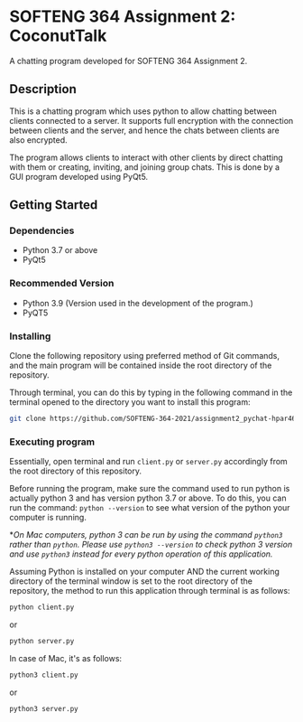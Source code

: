 # SOFTENG 364 Assignment 2: CoconutTalk

A chatting program developed for SOFTENG 364 Assignment 2.

## Description

This is a chatting program which uses python to allow chatting between clients connected to a server. It supports full
encryption with the connection between clients and the server, and hence the chats between clients are also encrypted. 

The program allows clients to interact with other clients by direct chatting with them or creating, inviting, and 
joining group chats. This is done by a GUI program developed using PyQt5. 

## Getting Started

### Dependencies

- Python 3.7 or above
- PyQt5

### Recommended Version
- Python 3.9 (Version used in the development of the program.)
- PyQT5

### Installing

Clone the following repository using preferred method of Git commands, and the main program will be contained inside 
the root directory of the repository. 

Through terminal, you can do this by typing in the following command in the terminal opened to the
directory you want to install this program:

```bash
git clone https://github.com/SOFTENG-364-2021/assignment2_pychat-hpar461.git
```

### Executing program

Essentially, open terminal and run `client.py` or `server.py` accordingly from the root directory of this repository.

Before running the program, make sure the command used to run python is actually python 3 and has version python 3.7 
or above. To do this, you can run the command: `python --version` to see what version of the python your computer is 
running.

**On Mac computers, python 3 can be run by using the command `python3` rather than `python`. Please use 
`python3 --version` to check python 3 version and use `python3` instead for every python operation of this application.*

Assuming Python is installed on your computer AND the current working directory of the terminal window is set to the 
root directory of the repository, the method to run this application through terminal is as follows:

```bash
python client.py
```
or
```bash
python server.py
```


In case of Mac, it's as follows:

```bash
python3 client.py
```
or
```bash
python3 server.py
```